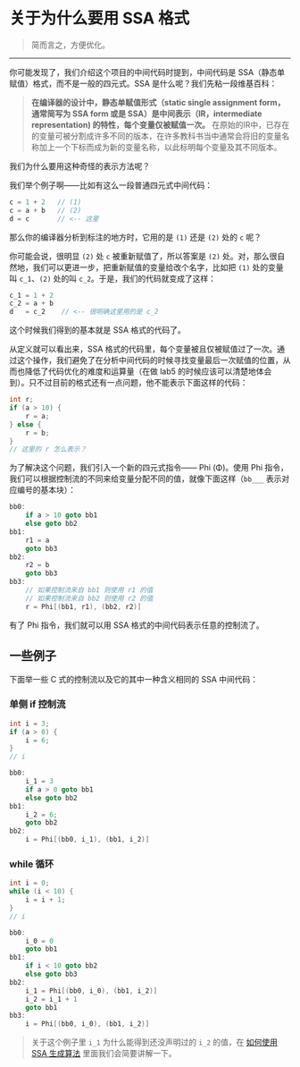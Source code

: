 
# 关于为什么要用 SSA 格式

> 简而言之，方便优化。

---

你可能发现了，我们介绍这个项目的中间代码时提到，中间代码是 SSA（静态单赋值）格式，而不是一般的四元式。SSA 是什么呢？我们先粘一段维基百科：

> **在编译器的设计中，静态单赋值形式（static single assignment form，通常简写为 SSA form 或是 SSA）是中间表示（IR，intermediate representation) 的特性，每个变量仅被赋值一次。** 在原始的IR中，已存在的变量可被分割成许多不同的版本，在许多教科书当中通常会将旧的变量名称加上一个下标而成为新的变量名称，以此标明每个变量及其不同版本。

我们为什么要用这种奇怪的表示方法呢？

我们举个例子啊——比如有这么一段普通四元式中间代码：

```c
c = 1 + 2   // (1)
c = a + b   // (2)
d = c       // <-- 这里
```

那么你的编译器分析到标注的地方时，它用的是 `(1)` 还是 `(2)` 处的 `c` 呢？

你可能会说，很明显 `(2)` 处 `c` 被重新赋值了，所以答案是 `(2)` 处。对，那么很自然地，我们可以更进一步，把重新赋值的变量给改个名字，比如把 `(1)` 处的变量叫 `c_1`、`(2)` 处的叫 `c_2`。于是，我们的代码就变成了这样：

```c
c_1 = 1 + 2
c_2 = a + b
d   = c_2    // <-- 很明确这里用的是 c_2
```

这个时候我们得到的基本就是 SSA 格式的代码了。

从定义就可以看出来，SSA 格式的代码里，每个变量被且仅被赋值过了一次。通过这个操作，我们避免了在分析中间代码的时候寻找变量最后一次赋值的位置，从而也降低了代码优化的难度和运算量（在做 lab5 的时候应该可以清楚地体会到）。只不过目前的格式还有一点问题，他不能表示下面这样的代码：

```c
int r;
if (a > 10) {
    r = a;
} else {
    r = b;
}
// 这里的 r 怎么表示？
```

为了解决这个问题，我们引入一个新的四元式指令—— Phi (Φ)。使用 Phi 指令，我们可以根据控制流的不同来给变量分配不同的值，就像下面这样（`bb___` 表示对应编号的基本块）：

```c
bb0:
    if a > 10 goto bb1
    else goto bb2 
bb1:
    r1 = a
    goto bb3
bb2:
    r2 = b
    goto bb3
bb3:
    // 如果控制流来自 bb1 则使用 r1 的值
    // 如果控制流来自 bb2 则使用 r2 的值
    r = Phi[(bb1, r1), (bb2, r2)]
```

有了 Phi 指令，我们就可以用 SSA 格式的中间代码表示任意的控制流了。

## 一些例子

下面举一些 C 式的控制流以及它的其中一种含义相同的 SSA 中间代码：

### 单侧 if 控制流

```c
int i = 3;
if (a > 0) {
    i = 6;
}
// i
```

```c
bb0:
    i_1 = 3
    if a > 0 goto bb1
    else goto bb2
bb1:
    i_2 = 6;
    goto bb2
bb2:
    i = Phi[(bb0, i_1), (bb1, i_2)]
```

### while 循环

```c
int i = 0;
while (i < 10) {
    i = i + 1;
}
// i
```

```c
bb0:
    i_0 = 0
    goto bb1
bb1:
    if i < 10 goto bb2
    else goto bb3
bb2:
    i_1 = Phi[(bb0, i_0), (bb1, i_2)]
    i_2 = i_1 + 1
    goto bb1
bb3:
    i = Phi[(bb0, i_0), (bb1, i_2)]
```

> 关于这个例子里 `i_1` 为什么能得到还没声明过的 `i_2` 的值，在 [如何使用 SSA 生成算法][algo-use] 里面我们会简要讲解一下。

[algo-use]: (algo-use.md)
